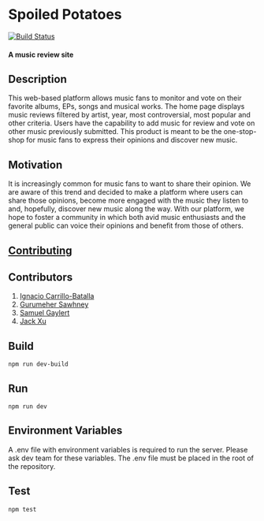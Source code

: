 # Spoiled Potatoes
[![Build Status](https://travis-ci.com/nyu-software-engineering/spoiled-potatoes.svg?branch=master)](https://travis-ci.com/nyu-software-engineering/spoiled-potatoes)
#### A music review site

## Description
This web-based platform allows music fans to monitor and vote on their favorite albums, EPs, songs and musical works. The home page displays music reviews filtered by artist, year, most controversial, most popular and other criteria. Users have the capability to add music for review and vote on other music previously submitted. This product is meant to be the one-stop-shop for music fans to express their opinions and discover new music.


## Motivation
It is increasingly common for music fans to want to share their opinion. We are aware of this trend and decided to make a platform where users can share those opinions, become more engaged with the music they listen to and, hopefully, discover new music along the way. With our platform, we hope to foster a community in which both avid music enthusiasts and the general public can voice their opinions and benefit from those of others.


## [Contributing](CONTRIBUTING.md)

## Contributors
1. [Ignacio Carrillo-Batalla](https://github.com/itcarrillo)
2. [Gurumeher Sawhney](https://github.com/gurusawhney)
3. [Samuel Gaylert](https://github.com/sam-gaylert) 
4. [Jack Xu](https://github.com/jxupower)


## Build
```npm run dev-build```

## Run
```npm run dev```

## Environment Variables
A .env file with environment variables is required to run the server. Please ask dev team for these variables. The .env file must be placed in the root of the repository.

## Test
```npm test```

